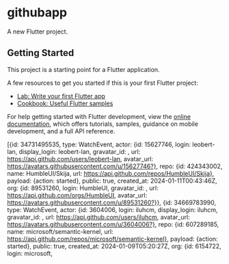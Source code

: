 # githubapp

A new Flutter project.

## Getting Started

This project is a starting point for a Flutter application.

A few resources to get you started if this is your first Flutter project:

- [Lab: Write your first Flutter app](https://docs.flutter.dev/get-started/codelab)
- [Cookbook: Useful Flutter samples](https://docs.flutter.dev/cookbook)

For help getting started with Flutter development, view the
[online documentation](https://docs.flutter.dev/), which offers tutorials,
samples, guidance on mobile development, and a full API reference.

[{id: 34731495535, type: WatchEvent, actor: {id: 15627746, login: leobert-lan, display_login: leobert-lan, gravatar_id: , url: https://api.github.com/users/leobert-lan, avatar_url: https://avatars.githubusercontent.com/u/15627746?}, repo: {id: 424343002, name: HumbleUI/Skija, url: https://api.github.com/repos/HumbleUI/Skija}, payload: {action: started}, public: true, created_at: 2024-01-11T00:43:46Z, org: {id: 89531260, login: HumbleUI, gravatar_id: , url: https://api.github.com/orgs/HumbleUI, avatar_url: https://avatars.githubusercontent.com/u/89531260?}}, {id: 34669783990, type: WatchEvent, actor: {id: 3604006, login: iluhcm, display_login: iluhcm, gravatar_id: , url: https://api.github.com/users/iluhcm, avatar_url: https://avatars.githubusercontent.com/u/3604006?}, repo: {id: 607289185, name: microsoft/semantic-kernel, url: https://api.github.com/repos/microsoft/semantic-kernel}, payload: {action: started}, public: true, created_at: 2024-01-09T05:20:27Z, org: {id: 6154722, login: microsoft,